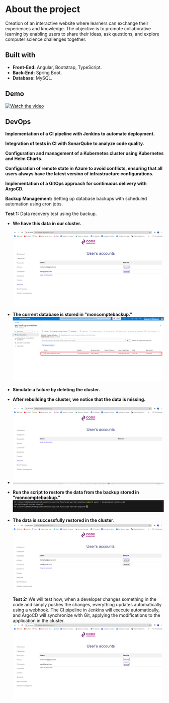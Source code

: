 # About the project
Creation of an interactive website where learners can exchange their experiences and knowledge. The objective is to promote collaborative learning by enabling users to share their ideas, ask questions, and explore computer science challenges together.

## Built with
- **Front-End:** Angular, Bootstrap, TypeScript.
- **Back-End:** Spring Boot.
- **Database:** MySQL.

## Demo
[![Watch the video](https://github.com/EYABA12/code-warriors/blob/master/screenshot.PNG)](https://vimeo.com/manage/videos/943214153/privacy)

## DevOps
**Implementation of a CI pipeline with Jenkins to automate deployment.**

**Integration of tests in CI with SonarQube to analyze code quality.**

**Configuration and management of a Kubernetes cluster using Kubernetes and Helm Charts.**

**Configuration of remote state in Azure to avoid conflicts, ensuring that all users always have the latest version of infrastructure configurations.**

**Implementation of a GitOps approach for continuous delivery with ArgoCD.**

**Backup Management:** Setting up database backups with scheduled automation using cron jobs.

**Test 1:** Data recovery test using the backup.

- **We have this data in our cluster.**
  
  ![Project Architecture](TEST2/1.png)
 - **The current database is stored in "moncomptebackup."**
  ![Project Architecture](TEST2/7.png)

- **Simulate a failure by deleting the cluster.**
 
- **After rebuilding the cluster, we notice that the data is missing.**
- 
  ![Project Architecture](TEST2/3.png) <!-- Replace with the link to your architecture image -->

- **Run the script to restore the data from the backup stored in "moncomptebackup."**
  ![Project Architecture](TEST2/5.png) <!-- Replace with the link to your architecture image -->

- **The data is successfully restored in the cluster**.
  ![Project Architecture](TEST2/6.png) <!-- Replace with the link to your architecture image -->
  **Test 2:**
  We will test how, when a developer changes something in the code and simply pushes the changes, everything updates automatically using a webhook.
  The CI pipeline in Jenkins will execute automatically, and ArgoCD will synchronize with Git, applying the modifications to the application in the cluster.
  [![Watch the video](TEST2/1.png)](https://www.canva.com/design/DAGTuHviHnM/YTkFrU2k5If_ggLOK16vUw/edit?utm_content=DAGTuHviHnM&utm_campaign=designshare&utm_medium=link2&utm_source=sharebutton)

  


         

         

